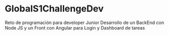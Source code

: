 # GlobalS1ChallengeDev
Reto de programación para developer Junior
Desarrollo de un BackEnd con Node JS y un Front con Angular para Login y Dashboard de tareas
